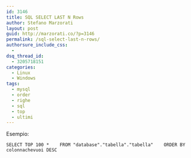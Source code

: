 ```yaml
---
id: 3146
title: SQL SELECT LAST N Rows
author: Stefano Marzorati
layout: post
guid: http://marzorati.co/?p=3146
permalink: /sql-select-last-n-rows/
authorsure_include_css:
  - 
dsq_thread_id:
  - 3205718151
categories:
  - Linux
  - Windows
tags:
  - mysql
  - order
  - righe
  - sql
  - top
  - ultimi
---
```

Esempio:

`SELECT TOP 100 *   
FROM "database"."tabella"."tabella"   
ORDER BY colonnachevuoi DESC`